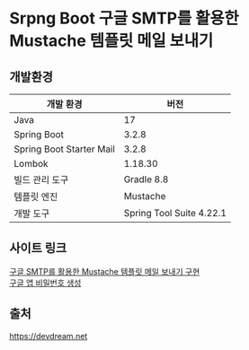<h1>Srpng Boot 구글 SMTP를 활용한 Mustache 템플릿 메일 보내기 </h1>

<h2>개발환경</h2>
<table class="table" style="width:420px">
    <thead>
        <tr>
            <th>개발 환경</th>
            <th>버전</th>
        </tr>
    </thead>
    <tbody class="table-border-bottom-0">
        <tr>
            <td>Java</td>
            <td>17</td>
        </tr>
        <tr>
            <td>Spring Boot</td>
            <td>3.2.8</td>
        </tr>
        <tr>
            <td>Spring Boot Starter Mail</td>
            <td>3.2.8</td>
        </tr>
        <tr>
            <td>Lombok</td>
            <td>1.18.30</td>
        </tr>
        <tr>
            <td>빌드 관리 도구</td>
            <td>Gradle 8.8</td>
        </tr>
        <tr>
            <td>템플릿 엔진</td>
            <td>Mustache</td>
        </tr>
        <tr>
            <td>개발 도구</td>
            <td>Spring Tool Suite 4.22.1</td>
        </tr>
    </tbody>
</table>
<h2>사이트 링크</h2>
<a href="https://devdream.net/board/19" target="_blank">구글 SMTP를 활용한 Mustache 템플릿 메일 보내기 구현</a><br>
<a href="https://devdream.net/board/18" target="_blank">구글 앱 비밀번호 생성</a><br>
<h2>출처</h2>
<a href="https://devdream.net" target="_blank">https://devdream.net</a>
